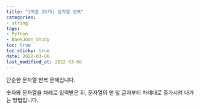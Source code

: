 ```yaml
---
title: "[백준 2675] 문자열 반복"
categories: 
- string
tags:
- Python
- BaekJoon_Study
toc: true
toc_sticky: true
date: 2022-03-06
last_modified_at: 2022-03-06
---
```


단순한 문자열 반복 문제입니다.  

숫자와 문자열을 차례로 입력받은 뒤, 문자열의 맨 앞 글자부터 차례대로 증가시켜 나가는 방법입니다.

<script src="https://gist.github.com/Ryumaker/1aec36de515e46ebcde5e172a6612db7.js"></script>




